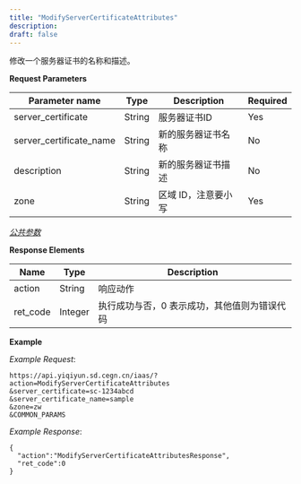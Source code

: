 ```yaml
---
title: "ModifyServerCertificateAttributes"
description: 
draft: false
---
```




修改一个服务器证书的名称和描述。

**Request Parameters**

| Parameter name | Type | Description | Required |
| --- | --- | --- | --- |
| server_certificate | String | 服务器证书ID | Yes |
| server_certificate_name | String | 新的服务器证书名称 | No |
| description | String | 新的服务器证书描述 | No |
| zone | String | 区域 ID，注意要小写 | Yes |

[_公共参数_](../../../parameters/)

**Response Elements**

| Name | Type | Description |
| --- | --- | --- |
| action | String | 响应动作 |
| ret_code | Integer | 执行成功与否，0 表示成功，其他值则为错误代码 |

**Example**

_Example Request_:

```
https://api.yiqiyun.sd.cegn.cn/iaas/?action=ModifyServerCertificateAttributes
&server_certificate=sc-1234abcd
&server_certificate_name=sample
&zone=zw
&COMMON_PARAMS
```

_Example Response_:

```
{
  "action":"ModifyServerCertificateAttributesResponse",
  "ret_code":0
}
```
